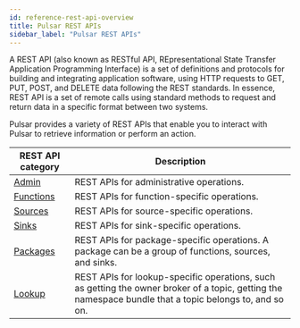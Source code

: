 ```yaml
---
id: reference-rest-api-overview
title: Pulsar REST APIs
sidebar_label: "Pulsar REST APIs"
---
```


A REST API (also known as RESTful API, REpresentational State Transfer Application Programming Interface) is a set of definitions and protocols for building and integrating application software, using HTTP requests to GET, PUT, POST, and DELETE data following the REST standards. In essence, REST API is a set of remote calls using standard methods to request and return data in a specific format between two systems. 

Pulsar provides a variety of REST APIs that enable you to interact with Pulsar to retrieve information or perform an action. 

| REST API category | Description |
| --- | --- |
| [Admin](/admin-rest-api/?version=master) | REST APIs for administrative operations.|
| [Functions](/functions-rest-api/?version=master) | REST APIs for function-specific operations.|
| [Sources](/source-rest-api/?version=master) | REST APIs for source-specific operations.|
| [Sinks](/sink-rest-api/?version=master) | REST APIs for sink-specific operations.|
| [Packages](/packages-rest-api/?version=master) | REST APIs for package-specific operations. A package can be a group of functions, sources, and sinks.|
| [Lookup](/lookup-rest-api/?version=master) | REST APIs for lookup-specific operations, such as getting the owner broker of a topic, getting the namespace bundle that a topic belongs to, and so on.|
